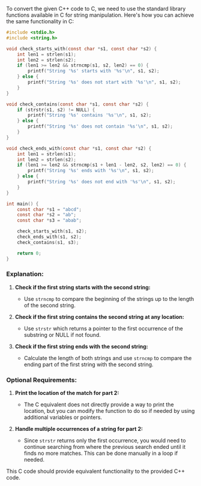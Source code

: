  To convert the given C++ code to C, we need to use the standard library functions available in C for string manipulation. Here's how you can achieve the same functionality in C:

```c
#include <stdio.h>
#include <string.h>

void check_starts_with(const char *s1, const char *s2) {
    int len1 = strlen(s1);
    int len2 = strlen(s2);
    if (len1 >= len2 && strncmp(s1, s2, len2) == 0) {
        printf("String '%s' starts with '%s'\n", s1, s2);
    } else {
        printf("String '%s' does not start with '%s'\n", s1, s2);
    }
}

void check_contains(const char *s1, const char *s2) {
    if (strstr(s1, s2) != NULL) {
        printf("String '%s' contains '%s'\n", s1, s2);
    } else {
        printf("String '%s' does not contain '%s'\n", s1, s2);
    }
}

void check_ends_with(const char *s1, const char *s2) {
    int len1 = strlen(s1);
    int len2 = strlen(s2);
    if (len1 >= len2 && strncmp(s1 + len1 - len2, s2, len2) == 0) {
        printf("String '%s' ends with '%s'\n", s1, s2);
    } else {
        printf("String '%s' does not end with '%s'\n", s1, s2);
    }
}

int main() {
    const char *s1 = "abcd";
    const char *s2 = "ab";
    const char *s3 = "abab";

    check_starts_with(s1, s2);
    check_ends_with(s1, s2);
    check_contains(s1, s3);

    return 0;
}
```

### Explanation:
1. **Check if the first string starts with the second string:**
   - Use `strncmp` to compare the beginning of the strings up to the length of the second string.

2. **Check if the first string contains the second string at any location:**
   - Use `strstr` which returns a pointer to the first occurrence of the substring or NULL if not found.

3. **Check if the first string ends with the second string:**
   - Calculate the length of both strings and use `strncmp` to compare the ending part of the first string with the second string.

### Optional Requirements:
1. **Print the location of the match for part 2:**
   - The C equivalent does not directly provide a way to print the location, but you can modify the function to do so if needed by using additional variables or pointers.

2. **Handle multiple occurrences of a string for part 2:**
   - Since `strstr` returns only the first occurrence, you would need to continue searching from where the previous search ended until it finds no more matches. This can be done manually in a loop if needed.

This C code should provide equivalent functionality to the provided C++ code.
